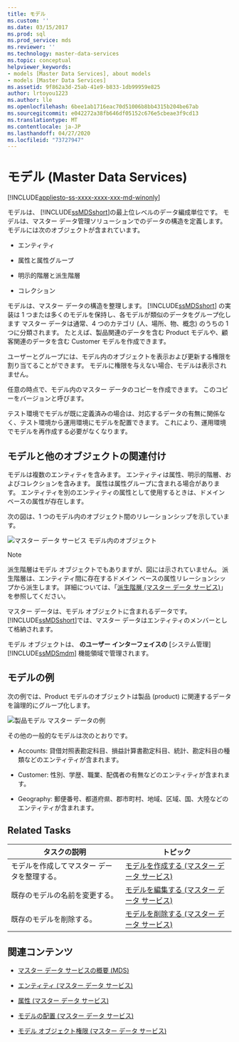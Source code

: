 ```yaml
---
title: モデル
ms.custom: ''
ms.date: 03/15/2017
ms.prod: sql
ms.prod_service: mds
ms.reviewer: ''
ms.technology: master-data-services
ms.topic: conceptual
helpviewer_keywords:
- models [Master Data Services], about models
- models [Master Data Services]
ms.assetid: 9f862a3d-25ab-41e9-b833-1db99959e825
author: lrtoyou1223
ms.author: lle
ms.openlocfilehash: 6bee1ab1716eac70d51006b8bb4315b204be67ab
ms.sourcegitcommit: e042272a38fb646df05152c676e5cbeae3f9cd13
ms.translationtype: MT
ms.contentlocale: ja-JP
ms.lasthandoff: 04/27/2020
ms.locfileid: "73727947"
---
```

# <a name="models-master-data-services"></a>モデル (Master Data Services)

[!INCLUDE[appliesto-ss-xxxx-xxxx-xxx-md-winonly](../includes/appliesto-ss-xxxx-xxxx-xxx-md-winonly.md)]

  モデルは、 [!INCLUDE[ssMDSshort](../includes/ssmdsshort-md.md)]の最上位レベルのデータ編成単位です。 モデルは、マスター データ管理ソリューションでのデータの構造を定義します。 モデルには次のオブジェクトが含まれています。  
  
-   エンティティ  
  
-   属性と属性グループ  
  
-   明示的階層と派生階層  
  
-   コレクション  
  
 モデルは、マスター データの構造を整理します。 [!INCLUDE[ssMDSshort](../includes/ssmdsshort-md.md)] の実装は 1 つまたは多くのモデルを保持し、各モデルが類似のデータをグループ化します マスター データは通常、4 つのカテゴリ (人、場所、物、概念) のうちの 1 つに分類されます。 たとえば、製品関連のデータを含む Product モデルや、顧客関連のデータを含む Customer モデルを作成できます。  
  
 ユーザーとグループには、モデル内のオブジェクトを表示および更新する権限を割り当てることができます。 モデルに権限を与えない場合、モデルは表示されません。  
  
 任意の時点で、モデル内のマスター データのコピーを作成できます。 このコピーをバージョンと呼びます。  
  
 テスト環境でモデルが既に定義済みの場合は、対応するデータの有無に関係なく、テスト環境から運用環境にモデルを配置できます。 これにより、運用環境でモデルを再作成する必要がなくなります。  
  
## <a name="how-models-relate-to-other-objects"></a>モデルと他のオブジェクトの関連付け  
 モデルは複数のエンティティを含みます。 エンティティは属性、明示的階層、およびコレクションを含みます。 属性は属性グループに含まれる場合があります。 エンティティを別のエンティティの属性として使用するときは、ドメイン ベースの属性が存在します。  
  
 次の図は、1 つのモデル内のオブジェクト間のリレーションシップを示しています。  
  
 ![マスター データ サービス モデル内のオブジェクト](../master-data-services/media/mds-conc-model-circles.gif "マスター データ サービス モデル内のオブジェクト")  
  
> [!NOTE]  
>  派生階層はモデル オブジェクトでもありますが、図には示されていません。 派生階層は、エンティティ間に存在するドメイン ベースの属性リレーションシップから派生します。 詳細については、「[派生階層 (マスター データ サービス)](../master-data-services/derived-hierarchies-master-data-services.md)」を参照してください。  
  
 マスター データは、モデル オブジェクトに含まれるデータです。 [!INCLUDE[ssMDSshort](../includes/ssmdsshort-md.md)]では、マスター データはエンティティのメンバーとして格納されます。  
  
 モデル オブジェクトは、 **のユーザー インターフェイスの** [システム管理] [!INCLUDE[ssMDSmdm](../includes/ssmdsmdm-md.md)] 機能領域で管理されます。  
  
## <a name="model-example"></a>モデルの例  
 次の例では、Product モデルのオブジェクトは製品 (product) に関連するデータを論理的にグループ化します。  
  
 ![製品モデル マスター データの例](../master-data-services/media/mds-conc-model.gif "製品モデル マスター データの例")  
  
 その他の一般的なモデルは次のとおりです。  
  
-   Accounts: 貸借対照表勘定科目、損益計算書勘定科目、統計、勘定科目の種類などのエンティティが含まれます。  
  
-   Customer: 性別、学歴、職業、配偶者の有無などのエンティティが含まれます。  
  
-   Geography: 郵便番号、都道府県、郡市町村、地域、区域、国、大陸などのエンティティが含まれます。  
  
## <a name="related-tasks"></a>Related Tasks  
  
|タスクの説明|トピック|  
|----------------------|-----------|  
|モデルを作成してマスター データを整理する。|[モデルを作成する (マスター データ サービス)](../master-data-services/create-a-model-master-data-services.md)|  
|既存のモデルの名前を変更する。|[モデルを編集する (マスター データ サービス)](../master-data-services/edit-model-master-data-services.md)|  
|既存のモデルを削除する。|[モデルを削除する (マスター データ サービス)](../master-data-services/delete-a-model-master-data-services.md)|  
  
## <a name="related-content"></a>関連コンテンツ  
  
-   [マスター データ サービスの概要 (MDS)](../master-data-services/master-data-services-overview-mds.md)  
  
-   [エンティティ (マスター データ サービス)](../master-data-services/entities-master-data-services.md)  
  
-   [属性 (マスター データ サービス)](../master-data-services/attributes-master-data-services.md)  
  
-   [モデルの配置 (マスター データ サービス)](../master-data-services/deploying-models-master-data-services.md)  
  
-   [モデル オブジェクト権限 (マスター データ サービス)](../master-data-services/model-object-permissions-master-data-services.md)  
  
  
